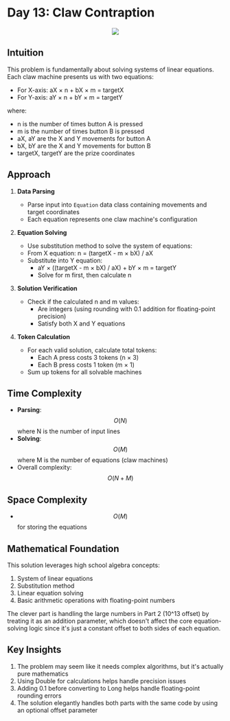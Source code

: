 # Day 13: Claw Contraption

<p align="center">
  <img src="aoc-day-13.png"/>
</p>

## Intuition
This problem is fundamentally about solving systems of linear equations. Each claw machine presents us with two equations:
- For X-axis: aX × n + bX × m = targetX
- For Y-axis: aY × n + bY × m = targetY

where:
- n is the number of times button A is pressed
- m is the number of times button B is pressed
- aX, aY are the X and Y movements for button A
- bX, bY are the X and Y movements for button B
- targetX, targetY are the prize coordinates

## Approach
1. **Data Parsing**
    - Parse input into `Equation` data class containing movements and target coordinates
    - Each equation represents one claw machine's configuration

2. **Equation Solving**
    - Use substitution method to solve the system of equations:
    - From X equation: n = (targetX - m × bX) / aX
    - Substitute into Y equation:
        - aY × ((targetX - m × bX) / aX) + bY × m = targetY
        - Solve for m first, then calculate n

3. **Solution Verification**
    - Check if the calculated n and m values:
        - Are integers (using rounding with 0.1 addition for floating-point precision)
        - Satisfy both X and Y equations

4. **Token Calculation**
    - For each valid solution, calculate total tokens:
        - Each A press costs 3 tokens (n × 3)
        - Each B press costs 1 token (m × 1)
    - Sum up tokens for all solvable machines

## Time Complexity
- **Parsing**: $$O(N)$$ where N is the number of input lines
- **Solving**: $$O(M)$$ where M is the number of equations (claw machines)
- Overall complexity: $$O(N + M)$$

## Space Complexity
- $$O(M)$$ for storing the equations

## Mathematical Foundation
This solution leverages high school algebra concepts:
1. System of linear equations
2. Substitution method
3. Linear equation solving
4. Basic arithmetic operations with floating-point numbers

The clever part is handling the large numbers in Part 2 (10^13 offset) by treating it as an addition parameter, which doesn't affect the core equation-solving logic since it's just a constant offset to both sides of each equation.

## Key Insights
1. The problem may seem like it needs complex algorithms, but it's actually pure mathematics
2. Using Double for calculations helps handle precision issues
3. Adding 0.1 before converting to Long helps handle floating-point rounding errors
4. The solution elegantly handles both parts with the same code by using an optional offset parameter